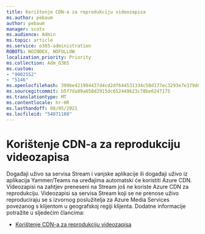 ```yaml
---
title: Korištenje CDN-a za reprodukciju videozapisa
ms.author: pebaum
author: pebaum
manager: scotv
ms.audience: Admin
ms.topic: article
ms.service: o365-administration
ROBOTS: NOINDEX, NOFOLLOW
localization_priority: Priority
ms.collection: Adm_O365
ms.custom:
- "9002552"
- "5146"
ms.openlocfilehash: 399be421994437d4cd2df644531334c58d177ec3293e7e379d84cd8326823a63
ms.sourcegitcommit: b5f7da89a650d2915dc652449623c78be6247175
ms.translationtype: MT
ms.contentlocale: hr-HR
ms.lasthandoff: 08/05/2021
ms.locfileid: "54071108"
---
```

# <a name="cdn-used-for-video-playback"></a>Korištenje CDN-a za reprodukciju videozapisa

Događaji uživo sa servisa Stream i vanjske aplikacije ili događaji uživo iz aplikacija Yammer/Teams na uređajima automatski će koristiti Azure CDN. Videozapisi na zahtjev preneseni na Stream još ne koriste Azure CDN za reprodukciju. Videozapisi sa servisa Stream koji se ne prenose uživo reproduciraju se s izvornog poslužitelja za Azure Media Services povezanog s klijentom u geografskoj regiji klijenta. Dodatne informacije potražite u sljedećim člancima:

- [Korištenje CDN-a za reprodukciju videozapisa](https://docs.microsoft.com/stream/network-overview#cdn-used-for-video-playback)
